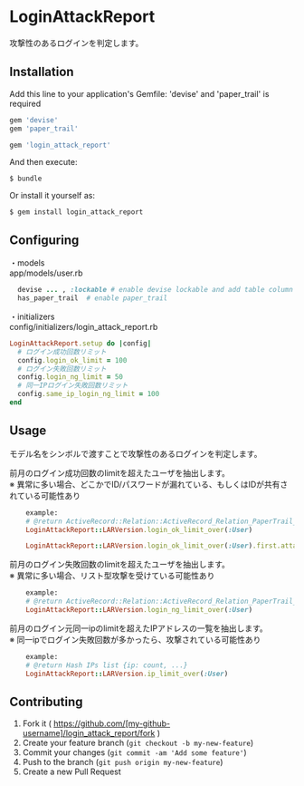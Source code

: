 # LoginAttackReport

攻撃性のあるログインを判定します。

## Installation

Add this line to your application's Gemfile:
'devise' and 'paper_trail' is required

```ruby
gem 'devise'
gem 'paper_trail'

gem 'login_attack_report'
```

And then execute:

    $ bundle

Or install it yourself as:

    $ gem install login_attack_report

## Configuring

・models  
app/models/user.rb
```ruby
  devise ... , :lockable # enable devise lockable and add table column 'failed_attempts'
  has_paper_trail  # enable paper_trail
```


・initializers  
config/initializers/login_attack_report.rb
```ruby
LoginAttackReport.setup do |config|
  # ログイン成功回数リミット
  config.login_ok_limit = 100
  # ログイン失敗回数リミット
  config.login_ng_limit = 50
  # 同一IPログイン失敗回数リミット
  config.same_ip_login_ng_limit = 100
end
```

## Usage

モデル名をシンボルで渡すことで攻撃性のあるログインを判定します。

前月のログイン成功回数のlimitを超えたユーザを抽出します。  
※ 異常に多い場合、どこかでID/パスワードが漏れている、もしくはIDが共有されている可能性あり
```ruby
    example:
    # @return ActiveRecord::Relation::ActiveRecord_Relation_PaperTrail_Version. 'attack_count' you can confirm the number of attacks.
    LoginAttackReport::LARVersion.login_ok_limit_over(:User)

    LoginAttackReport::LARVersion.login_ok_limit_over(:User).first.attack_count
```
  

前月のログイン失敗回数のlimitを超えたユーザを抽出します。  
※ 異常に多い場合、リスト型攻撃を受けている可能性あり
```ruby
    example:
    # @return ActiveRecord::Relation::ActiveRecord_Relation_PaperTrail_Version. 'attack_count' you can confirm the number of attacks.
    LoginAttackReport::LARVersion.login_ng_limit_over(:User)
```
  

前月のログイン元同一ipのlimitを超えたIPアドレスの一覧を抽出します。  
※ 同一ipでログイン失敗回数が多かったら、攻撃されている可能性あり
```ruby
    example:
    # @return Hash IPs list {ip: count, ...}
    LoginAttackReport::LARVersion.ip_limit_over(:User)
```

## Contributing

1. Fork it ( https://github.com/[my-github-username]/login_attack_report/fork )
2. Create your feature branch (`git checkout -b my-new-feature`)
3. Commit your changes (`git commit -am 'Add some feature'`)
4. Push to the branch (`git push origin my-new-feature`)
5. Create a new Pull Request
